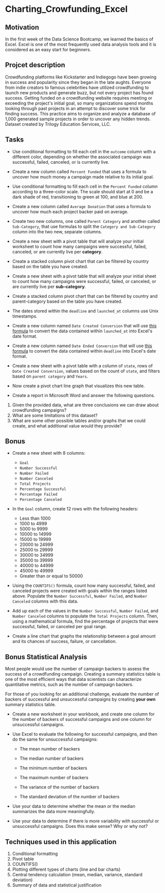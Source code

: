 # Charting_Crowfunding_Excel
## Motivation
In the first week of the Data Science Bootcamp, we learned the basics of Excel. Excel is one of the most frequently used data analysis tools and it is considered as an easy start for beginners. 

## Projcet description
Crowdfunding platforms like Kickstarter and Indiegogo have been growing in success and popularity since they began in the late aughts. Everyone from indie creators to famous celebrities have utilized crowdfunding to launch new products and generate buzz, but not every project has found success.
Getting funded on a crowdfunding website requires meeting or exceeding the project's initial goal, so many organizations spend months looking through past projects in an attempt to discover some trick for finding success. This practice aims to organize and analyze a database of 1,000 generated sample projects in order to uncover any hidden trends. Dataset created by Trilogy Education Services, LLC. 

## Tasks
* Use conditional formatting to fill each cell in the `outcome` column with a different color, depending on whether the associated campaign was successful, failed, canceled, or is currently live.
* Create a new column called `Percent Funded` that uses a formula to uncover how much money a campaign made relative to its initial goal.
* Use conditional formatting to fill each cell in the `Percent Funded` column according to a three-color scale. The scale should start at 0 and be a dark shade of red, transitioning to green at 100, and blue at 200.
* Create a new column called `Average Donation` that uses a formula to uncover how much each project backer paid on average.
* Create two new columns, one called `Parent Category` and another called `Sub-Category`, that use formulas to split the `Category and Sub-Category` column into the two new, separate columns.
* Create a new sheet with a pivot table that will analyze your initial worksheet to count how many campaigns were successful, failed, canceled, or are currently live per **category**.
* Create a stacked column pivot chart that can be filtered by country based on the table you have created.
* Create a new sheet with a pivot table that will analyze your initial sheet to count how many campaigns were successful, failed, or canceled, or are currently live per **sub-category**.
* Create a stacked column pivot chart that can be filtered by country and parent-category based on the table you have created.
* The dates stored within the `deadline` and `launched_at` columns use Unix timestamps. 
* Create a new column named `Date Created Conversion` that will use [this formula](https://www.extendoffice.com/documents/excel/2473-excel-timestamp-to-date.html) to convert the data contained within `launched_at` into Excel's date format.
* Create a new column named `Date Ended Conversion` that will use [this formula](https://www.extendoffice.com/documents/excel/2473-excel-timestamp-to-date.html) to convert the data contained within `deadline` into Excel's date format.
* Create a new sheet with a pivot table with a column of `state`, rows of `Date Created Conversion`, values based on the count of `state`, and filters based on `parent category` and `Years`.
* Now create a pivot chart line graph that visualizes this new table.

* Create a report in Microsoft Word and answer the following questions.
1. Given the provided data, what are three conclusions we can draw about crowdfunding campaigns?
2. What are some limitations of this dataset?
3. What are some other possible tables and/or graphs that we could create, and what additional value would they provide?

## Bonus
* Create a new sheet with 8 columns:
  * `Goal`
  * `Number Successful`
  * `Number Failed`
  * `Number Canceled`
  * `Total Projects`
  * `Percentage Successful`
  * `Percentage Failed`
  * `Percentage Canceled`
* In the `Goal` column, create 12 rows with the following headers:
  * Less than 1000
  * 1000 to 4999
  * 5000 to 9999
  * 10000 to 14999
  * 15000 to 19999
  * 20000 to 24999
  * 25000 to 29999
  * 30000 to 34999
  * 35000 to 39999
  * 40000 to 44999
  * 45000 to 49999
  * Greater than or equal to 50000

* Using the `COUNTIFS()` formula, count how many successful, failed, and canceled projects were created with goals within the ranges listed above. Populate the `Number Successful`, `Number Failed`, and `Number Canceled` columns with this data.
* Add up each of the values in the `Number Successful`, `Number Failed`, and `Number Canceled` columns to populate the `Total Projects` column. Then, using a mathematical formula, find the percentage of projects that were successful, failed, or canceled per goal range.
* Create a line chart that graphs the relationship between a goal amount and its chances of success, failure, or cancellation.

## Bonus Statistical Analysis

Most people would use the number of campaign backers to assess the success of a crowdfunding campaign. Creating a summary statistics table is one of the most efficient ways that data scientists can characterize quantitative metrics, such as the number of campaign backers.

For those of you looking for an additional challenge, evaluate the number of backers of successful and unsuccessful campaigns by creating **your own** summary statistics table.

* Create a new worksheet in your workbook, and create one column for the number of backers of successful campaigns and one column for unsuccessful campaigns.

* Use Excel to evaluate the following for successful campaigns, and then do the same for unsuccessful campaigns:

  * The mean number of backers

  * The median number of backers

  * The minimum number of backers

  * The maximum number of backers

  * The variance of the number of backers

  * The standard deviation of the number of backers

* Use your data to determine whether the mean or the median summarizes the data more meaningfully.

* Use your data to determine if there is more variability with successful or unsuccessful campaigns. Does this make sense? Why or why not?

## Techniques used in this application
1. Conditional formatting
2. Pivot table
3. COUNTIFS()
4. Plotting different types of charts (line and bar charts)
5. Central tendency calculation (mean, median, variance, standard deviation)
6. Summary of data and statistical justification
